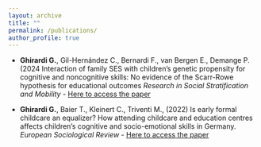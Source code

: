 ```yaml
---
layout: archive
title: ""
permalink: /publications/
author_profile: true
---
```


- **Ghirardi G.**,  Gil-Hernández C., Bernardi F., van Bergen E., Demange P. (2024
Interaction of family SES with children’s genetic propensity for cognitive and noncognitive skills: No evidence of the Scarr-Rowe hypothesis for educational outcomes _Research in Social Stratification and Mobility_ - [Here to access the paper]([https://academic.oup.com/esr/advance-article-abstract/doi/10.1093/esr/jcac048/6786025?redirectedFrom=fulltext&login=true](https://www.sciencedirect.com/science/article/pii/S0276562424000738?ref=cra_js_challenge&fr=RR-1))

- **Ghirardi G.**, Baier T., Kleinert C., Triventi M., (2022) Is early formal childcare an equalizer?
How attending childcare and education centres affects children’s cognitive and socio-emotional skills in Germany. _European Sociological Review_ - [Here to access the paper](https://academic.oup.com/esr/advance-article-abstract/doi/10.1093/esr/jcac048/6786025?redirectedFrom=fulltext&login=true)



